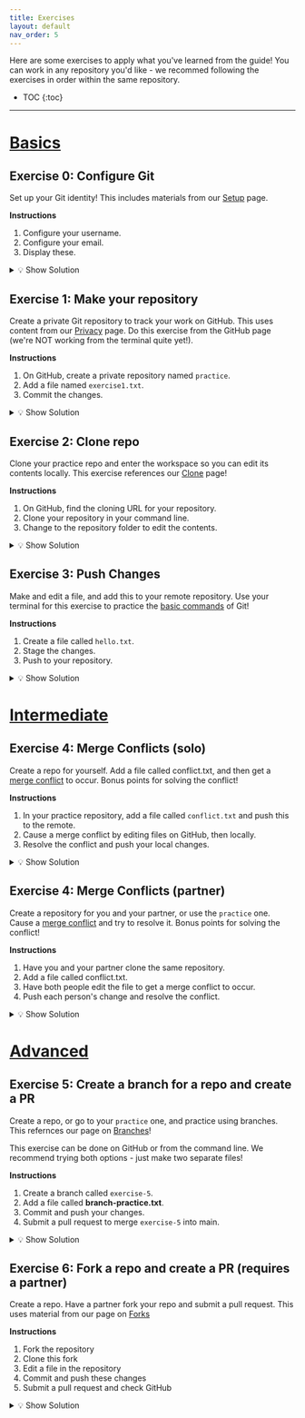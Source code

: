 ```yaml
---
title: Exercises
layout: default
nav_order: 5
---
```

Here are some exercises to apply what you've learned from the guide! You can work in any repository you'd like - we recommed following the exercises in order within the same repository.

- TOC
{:toc}

---
# [Basics](https://sophia-nunez.github.io/guide-to-git/docs/basics/)
## Exercise 0: Configure Git
Set up your Git identity! This includes materials from our [Setup](https://sophia-nunez.github.io/guide-to-git/docs/basics/configuration.html#identity-configuration) page.

**Instructions**
1. Configure your username.
2. Configure your email.
3. Display these.

<details markdown="block">
<summary>💡 Show Solution</summary>

```bash
git config --global user.name "Your Name"
git config --global user.email "your@email.com"
git config --list
```

Your final result should look similar to the following:
    ![Image of console output displaying configurations](/guide-to-git/assets/images/Ex0/bash-output.png)
</details>

## Exercise 1: Make your repository
Create a private Git repository to track your work on GitHub. This uses content from our [Privacy](https://sophia-nunez.github.io/guide-to-git/docs/intermediate/privacy.html#repository-privacy) page. Do this exercise from the GitHub page (we're NOT working from the terminal quite yet!).

**Instructions**
1. On GitHub, create a private repository named `practice`.
2. Add a file named `exercise1.txt`.
3. Commit the changes.

<details markdown="block">
<summary>💡 Show Solution</summary>

1. On GitHub, click **New Repository**
2. Name it something, such as `practice`
3. Set the privacy to **private**.
4. Click **Create repository**.
5. To make a file on GitHub from the new repository page, click the text boxed in red as below:
    ![Image of new repository page on GitHub with text to add a file boxed in red](/guide-to-git/assets/images/Ex1/add-file.png)
4. Name this file something, such as `exercise1.txt` and put any text you would like (or none at all!).
5. Click **Commit new file**.
6. Your final result should look similar to the following:
    ![Image of GitHub displaying new repository](/guide-to-git/assets/images/Ex1/GitHub-result.png)
</details>


## Exercise 2: Clone repo
Clone your practice repo and enter the workspace so you can edit its contents locally. This exercise references our [Clone](https://sophia-nunez.github.io/guide-to-git/docs/basics/clone.html) page!

**Instructions**
1. On GitHub, find the cloning URL for your repository.
2. Clone your repository in your command line.
3. Change to the repository folder to edit the contents.

<details markdown="block">
<summary>💡 Show Solution</summary>
1. Find the link to your repo on GitHub (e.g. https://github.com/sophia-nunez/guide-to-git.git)
2. Enter the following commands
```bash
$ git clone <repository URL>
cd [repo-name]
```

3. Your final terminal output should look similar to the following:
    ![Image of console output displaying clone and move to repo locally](/guide-to-git/assets/images/Ex2/bash-output.png)

    Your workspace should have a similar structure as below:
    ![Image of file explorer in the cloned repo's local workspace](/guide-to-git/assets/images/Ex2/local.png)

</details>

## Exercise 3: Push Changes
Make and edit a file, and add this to your remote repository. Use your terminal for this exercise to practice the [basic commands](https://sophia-nunez.github.io/guide-to-git/docs/basics/) of Git!

**Instructions**
1. Create a file called `hello.txt`.
2. Stage the changes.
3. Push to your repository.

<details markdown="block">
<summary>💡 Show Solution</summary>
1. Create the `hello.txt` file in your directory. This can be done using your editor or:
    ```bash
    echo "exercise 3!" > hello.txt
    ```
2. Run `git add hello.txt`
3. Run `git commit -m “Added hello.txt”`
4. Your final terminal output should look similar to the following:
    ![Image of console output displaying configurations](/guide-to-git/assets/images/Ex3/bash-output.png)
    Your workspace in the file explorer on your computer should contain the following files:
    ![Image of console output displaying configurations](/guide-to-git/assets/images/Ex3/local-output.png)

    On GitHub, your commits should be displayed in a similar manner to this:
    ![Image of console output displaying configurations](/guide-to-git/assets/images/Ex3/repo-output.png)
</details>

# [Intermediate](https://sophia-nunez.github.io/guide-to-git/docs/intermediate/)
## Exercise 4: Merge Conflicts (solo)
Create a repo for yourself. Add a file called conflict.txt, and then get a [merge conflict](https://sophia-nunez.github.io/guide-to-git/docs/intermediate/merge.html) to occur. Bonus points for solving the conflict!

**Instructions**
1. In your practice repository, add a file called `conflict.txt` and push this to the remote.
2. Cause a merge conflict by editing files on GitHub, then locally.
3. Resolve the conflict and push your local changes.

<details markdown="block">
<summary>💡 Show Solution</summary>
 1. After pushing `conflict.txt`, open this file on GitHub editor by clicking the pencil icon.
 2. Edit the file on GitHub, then click the green **Commit changes** button.
 3. Without pulling, edit the same lines of `conflict.txt` locally from your editor.
 3. Commit the changes using `git add .` and `git commit -m "message here"`:
    ```bash
    git add conflict.txt
    git commit -m "Updated conflict.txt with conflicting edit"
    ```
 4. Attempt to pull using `git pull`. You should see something like this:
    ```bash
    $ git pull
    Auto-merging conflict.txt
    CONFLICT (content): Merge conflict in conflict.txt
    Automatic merge failed; fix conflicts and then commit the result.
    ```
    For example, your terminal might look similar to the following:
    ![Image of console output displaying merge conflict](/guide-to-git/assets/images/Ex4(solo)/bash-conflict.png)

5. Fix the conflict by editing `conflict.txt` in either your IDE or in the command line. This process is demonstrated in detail in the example section of [Merge Conflicts](https://sophia-nunez.github.io/guide-to-git/docs/intermediate/merge.html).
    In the text editor, conflicting lines should be marked similar to the example below:
    ![Image of text editor for conflicting file displaying areas of conflicting changes](/guide-to-git/assets/images/Ex4(solo)/merge-conflict.png)
6. Pushing after fixing the conflict, your terminal output should look similar to the following:
    ![Image of console output displaying resolved push](/guide-to-git/assets/images/Ex4(solo)/bash-resolved.png)
</details>

## Exercise 4: Merge Conflicts (partner)
Create a repository for you and your partner, or use the `practice` one. Cause a [merge conflict](https://sophia-nunez.github.io/guide-to-git/docs/intermediate/merge.html) and try to resolve it. Bonus points for solving the conflict!

**Instructions**
1. Have you and your partner clone the same repository.
2. Add a file called conflict.txt.
3. Have both people edit the file to get a merge conflict to occur.
4. Push each person's change and resolve the conflict.

<details markdown="block">
<summary>💡 Show Solution</summary>
 1. Have you and a partner both clone the same repo and edit the same line in conflict.txt locally.
 2. Ask your partner to push their changes. Now, you try to push your changes via:
 
    ```bash
    git add conflict.txt
    git commit -m "conflicting edit"
    ```
    You should see something like this:
    ```bash
    Auto-merging conflict.txt
    CONFLICT (content): Merge conflict in conflict.txt
    Automatic merge failed; fix conflicts and then commit the result.
    ```
    For example, your terminal might look similar to the following:
    ![Image of console output displaying merge conflict](/guide-to-git/assets/images/Ex4(par)/bash-conflict.png)

2. To fix the conflict, you can either edit conflict.txt in your IDE, or try the following commands:
    ```bash
    # accepting their changes
    git merge --strategy-option theirs
    ```
    Or 
    ```bash
    # keeping our changes
    Git merge –strategy-option ours
    ```

3. Pushing after fixing the conflict, your terminal output should look similar to the following:
    ![Image of console output displaying resolved push](/guide-to-git/assets/images/Ex4(par)/bash-resolved.png)

</details>

# [Advanced](https://sophia-nunez.github.io/guide-to-git/docs/advanced/)
## Exercise 5: Create a branch for a repo and create a PR
Create a repo, or go to your `practice` one, and practice using branches. This refernces our page on [Branches](https://sophia-nunez.github.io/guide-to-git/docs/advanced/branches.html)!

This exercise can be done on GitHub or from the command line. We recommend trying both options - just make two separate files!

**Instructions**
1. Create a branch called `exercise-5`.
2. Add a file called **branch-practice.txt**.
3. Commit and push your changes.
4. Submit a pull request to merge `exercise-5` into main.

<details markdown="block">
<summary>💡 Show Solution</summary>
1. Option 1: GitHub
    1. On the `practice` repository page on GitHub, click **Branch: main** and create a new branch by typing `exercise-5` into the menu.
    2. Click **Add file -> Create new file** and name it `branch-practice.txt`.
    3. In the file contents section, type any text you'd like.
    5. Click **Commit changes**
    6. GitHub should display an option to **Compare & pull request**. Click this and submit the pull request.
    8. Click **Merge pull request** and **Confirm merge**.
2. Option 2: Command Line
    1. Go to your workspace for the repository using `cd [path]`.
    2. Create and switch to the new branch using `git checkout -b exercise-5`.
    3. Create the file in you editor or using the following commands:
        ```bash
        $ echo "Any text you want here" > branch-practice.txt
        $ git add branch-practice.txt
        $ git commit -m "Add branch-practice.txt on exercise-5"
        ```
    5. Push the new branch using `git push -u origin exercise-5`.
    6. After running each of these commands, your terimanl output should look similar to the following:
        ![Image of console output displaying branch creation and modifcation](/guide-to-git/assets/images/Ex5/bash-command.png)
    6. Go to GitHub, where you should see a prompt to open a pull request:
        ![Image of GitHub displaying compare & pull for branch](/guide-to-git/assets/images/Ex5/pull-request.png)
        Click **Compare & pull request**, then **Merge**.
3. After merging, your GitHub page should look similar to the following:
    ![Image of GitHub showing branch merge in the commit history](/guide-to-git/assets/images/Ex5/after-merge.png)
    *Note that the commit history has a merge, and the commit message made on your branch appears in main.*
</details>

## Exercise 6: Fork a repo and create a PR (requires a partner)
Create a repo. Have a partner fork your repo and submit a pull request. This uses material from our page on [Forks](https://sophia-nunez.github.io/guide-to-git/docs/advanced/fork.html)

**Instructions**
1. Fork the repository    
2. Clone this fork
3. Edit a file in the repository
4. Commit and push these changes
5. Submit a pull request and check GitHub

<details markdown="block">
<summary>💡 Show Solution</summary>
1. Have your partner fork your repo on Github
2. Have your partner clone their forked repo using `git clone <their repo url>`.
3. Your partner then must create a new branch using `git checkout -b update(or any name)`
4. Have your partner edit a file in their local repo, for example hello.txt
5. Have your partner commit these changes via
```bash
git add hello.txt
git commit -m "Changed hello.txt"
git push origin update
```
6. After running each of these commands, your terimanl output should look similar to the following:
    ![Image of console output displaying fork creation and modifcation](/guide-to-git/assets/images/Ex6/bash-command.png)
6. Have your partner go on Github and submit a PR:
    ![Image of GitHub displaying compare & pull for fork](/guide-to-git/assets/images/Ex6/pull-request.png)
7. You should see their Pull Request when you enter your repo on GitHub! Your final result should look similar to the following:
    ![Image of GitHub showing fork merge in the commit history](/guide-to-git/assets/images/Ex6/after-merge.png)
    *Note that the commit history has a merge, and the commit message made on your fork appears in main.*
</details>